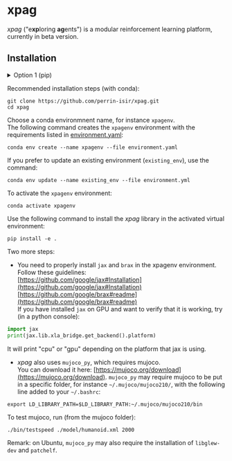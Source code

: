 # xpag
*xpag* ("e**xp**loring **ag**ents") is a modular reinforcement learning platform, currently in beta version.

## Installation

<details><summary>Option 1 (pip)</summary>
<p>
```
pip install git+https://github.com/perrin-isir/xpag#egg=xpag
```
</p>
</details>

Recommended installation steps (with conda): 
```
git clone https://github.com/perrin-isir/xpag.git
cd xpag
```
Choose a conda environmnent name, for instance `xpagenv`.  
The following command creates the `xpagenv` environment with the requirements listed in [environment.yaml](environment.yaml):
```
conda env create --name xpagenv --file environment.yaml
```
If you prefer to update an existing environment (`existing_env`), use the command:
```
conda env update --name existing_env --file environment.yml
```
To activate the `xpagenv` environment:
```
conda activate xpagenv
```
Use the following command to install the *xpag* library in the activated virtual environment:
```
pip install -e .
```

Two more steps:
* You need to properly install `jax` and `brax` in the xpagenv environment.  
Follow these guidelines:  
[https://github.com/google/jax#Installation](https://github.com/google/jax#Installation)  
[https://github.com/google/brax#readme](https://github.com/google/brax#readme)  
If you have installed `jax` on GPU and want to verify that it is working, try (in a python console):
```python
import jax
print(jax.lib.xla_bridge.get_backend().platform)
```
It will print "cpu" or "gpu" depending on the platform that jax is using.

* *xpag* also uses `mujoco_py`, which requires mujoco.  
You can download it here: [https://mujoco.org/download](https://mujoco.org/download).
`mujoco_py` may require mujoco to be put in a specific folder, for instance
`~/.mujoco/mujoco210/`, with the following line added to your `~/.bashrc`:
```
export LD_LIBRARY_PATH=$LD_LIBRARY_PATH:~/.mujoco/mujoco210/bin
```
To test mujoco, run (from the mujoco folder):
```
./bin/testspeed ./model/humanoid.xml 2000
```
Remark: on Ubuntu, `mujoco_py` may also require the installation of `libglew-dev` and `patchelf`.

